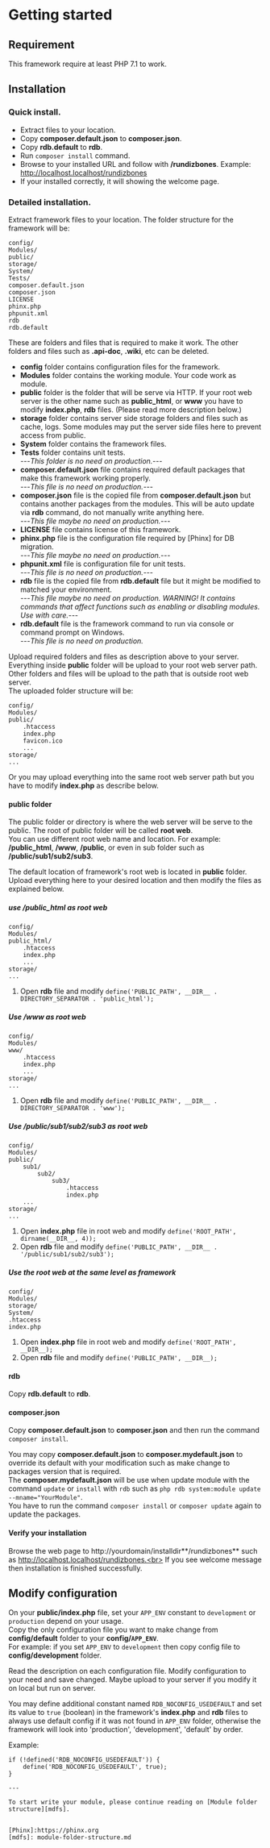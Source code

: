 # Getting started

## Requirement
This framework require at least PHP 7.1 to work.

## Installation

### Quick install.
* Extract files to your location.
* Copy **composer.default.json** to **composer.json**.
* Copy **rdb.default** to **rdb**.
* Run `composer install` command.
* Browse to your installed URL and follow with **/rundizbones**. Example: http://localhost.localhost/rundizbones
* If your installed correctly, it will showing the welcome page.

### Detailed installation.
Extract framework files to your location. The folder structure for the framework will be:
```
config/
Modules/
public/
storage/
System/
Tests/
composer.default.json
composer.json
LICENSE
phinx.php
phpunit.xml
rdb
rdb.default
```
These are folders and files that is required to make it work. The other folders and files such as **.api-doc**, **.wiki**, etc can be deleted.

* **config** folder contains configuration files for the framework.
* **Modules** folder contains the working module. Your code work as module.
* **public** folder is the folder that will be serve via HTTP. 
    If your root web server is the other name such as **public_html**, or **www** you have to modify **index.php**, **rdb** files. (Please read more description below.)
* **storage** folder contains server side storage folders and files such as cache, logs. Some modules may put the server side files here to prevent access from public.
* **System** folder contains the framework files.
* **Tests** folder contains unit tests.<br>
    ---*This folder is no need on production.*---
* **composer.default.json** file contains required default packages that make this framework working properly.<br>
    ---*This file is no need on production.*---
* **composer.json** file is the copied file from **composer.default.json** but contains another packages from the modules. 
    This will be auto update via **rdb** command, do not manually write anything here.<br>
    ---*This file maybe no need on production.*---
* **LICENSE** file contains license of this framework.
* **phinx.php** file is the configuration file required by [Phinx] for DB migration.<br>
    ---*This file maybe no need on production.*---
* **phpunit.xml** file is configuration file for unit tests.<br>
    ---*This file is no need on production.*---
* **rdb** file is the copied file from **rdb.default** file but it might be modified to matched your environment.<br>
    ---*This file maybe no need on production. WARNING! It contains commands that affect functions such as enabling or disabling modules. Use with care.*---
* **rdb.default** file is the framework command to run via console or command prompt on Windows.<br>
    ---*This file is no need on production.*

Upload required folders and files as description above to your server. Everything inside **public** folder will be upload to your root web server path. 
Other folders and files will be upload to the path that is outside root web server.<br>
The uploaded folder structure will be:

```
config/
Modules/
public/
    .htaccess
    index.php
    favicon.ico
    ...
storage/
...
```

Or you may upload everything into the same root web server path but you have to modify **index.php** as describe below.

#### public folder
The public folder or directory is where the web server will be serve to the public. The root of public folder will be called **root web**.<br>
You can use different root web name and location. For example: **/public_html**, **/www**, **/public**, or even in sub folder such as **/public/sub1/sub2/sub3**.<br>

The default location of framework's root web is located in **public** folder. Upload everything here to your desired location and then modify the files as explained below.

##### use /public_html as root web
```
config/
Modules/
public_html/
    .htaccess
    index.php
    ...
storage/
...
```

1. Open **rdb** file and modify `define('PUBLIC_PATH', __DIR__ . DIRECTORY_SEPARATOR . 'public_html');`

##### Use /www as root web
```
config/
Modules/
www/
    .htaccess
    index.php
    ...
storage/
...
```

1. Open **rdb** file and modify `define('PUBLIC_PATH', __DIR__ . DIRECTORY_SEPARATOR . 'www');`

##### Use /public/sub1/sub2/sub3 as root web
```
config/
Modules/
public/
    sub1/
        sub2/
            sub3/
                .htaccess
                index.php
    ...
storage/
...
```

1. Open **index.php** file in root web and modify `define('ROOT_PATH', dirname(__DIR__, 4));`
2. Open **rdb** file and modify `define('PUBLIC_PATH', __DIR__ . '/public/sub1/sub2/sub3');`

##### Use the root web at the same level as framework
```
config/
Modules/
storage/
System/
.htaccess
index.php
```

1. Open **index.php** file in root web and modify `define('ROOT_PATH', __DIR__);`
2. Open **rdb** file and modify `define('PUBLIC_PATH', __DIR__);`

#### rdb
Copy **rdb.default** to **rdb**.

#### composer.json
Copy **composer.default.json** to **composer.json** and then run the command `composer install`.

You may copy **composer.default.json** to **composer.mydefault.json** to override its default with your modification such as make change to packages version that is required.<br>
The **composer.mydefault.json** will be use when update module with the command `update` or `install` with `rdb` such as `php rdb system:module update --mname="YourModule"`.<br>
You have to run the command `composer install` or `composer update` again to update the packages.

#### Verify your installation
Browse the web page to http://yourdomain/installdir**/rundizbones** such as http://localhost.localhost/rundizbones.<br>
If you see welcome message then installation is finished successfully.

## Modify configuration
On your **public/index.php** file, set your `APP_ENV` constant to `development` or `production` depend on your usage.<br>
Copy the only configuration file you want to make change from **config/default** folder to your **config/`APP_ENV`**.<br>
For example: if you set `APP_ENV` to `development` then copy config file to **config/development** folder.

Read the description on each configuration file. Modify configuration to your need and save changed. Maybe upload to your server if you modify it on local but run on server.

You may define additional constant named `RDB_NOCONFIG_USEDEFAULT` and set its value to `true` (boolean) in the framework's **index.php** and **rdb** files 
to always use default config if it was not found in `APP_ENV` folder, 
otherwise the framework will look into 'production', 'development', 'default' by order.

Example:
```
if (!defined('RDB_NOCONFIG_USEDEFAULT')) {
    define('RDB_NOCONFIG_USEDEFAULT', true);
}

---

To start write your module, please continue reading on [Module folder structure][mdfs].


[Phinx]:https://phinx.org
[mdfs]: module-folder-structure.md
